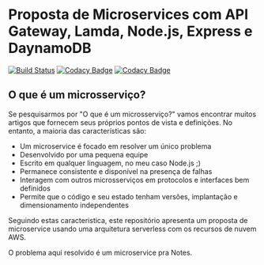 # Proposta de Microservices com API Gateway, Lamda, Node.js, Express e DaynamoDB
 [![Build Status](https://travis-ci.org/jonatassaraiva/microservice-serverless-lambda-nodejs.svg?branch=master)](https://travis-ci.org/jonatassaraiva/microservice-serverless-lambda-nodejs) [![Codacy Badge](https://api.codacy.com/project/badge/Grade/3a65e9a489d444569fccacc34ea3707c)](https://www.codacy.com/app/jonatassaraiva/microservice-serverless-lambda-nodejs?utm_source=github.com&amp;utm_medium=referral&amp;utm_content=jonatassaraiva/microservice-serverless-lambda-nodejs&amp;utm_campaign=Badge_Grade) [![Codacy Badge](https://api.codacy.com/project/badge/Coverage/3a65e9a489d444569fccacc34ea3707c)](https://www.codacy.com/app/jonatassaraiva/microservice-serverless-lambda-nodejs?utm_source=github.com&utm_medium=referral&utm_content=jonatassaraiva/microservice-serverless-lambda-nodejs&utm_campaign=Badge_Coverage)

## O que é um microsserviço?
Se pesquisarmos por "O que é um microsserviço?" vamos encontrar muitos artigos que fornecem seus próprios pontos de vista e definições. No entanto, a maioria das características são:
* Um microservice é focado em resolver um único problema
* Desenvolvido por uma pequena equipe
* Escrito em qualquer linguagem, no meu caso Node.js ;)
* Permanece consistente e disponível na presença de falhas
* Interagem com outros microsserviços em protocolos e interfaces bem definidos
* Permite que o código e seu estado tenham versões, implantação e dimensionamento independentes

Seguindo estas caracteristica, este repositório apresenta um proposta de microservice usando uma arquitetura serverless com os recursos de nuvem AWS. 

O problema aqui resolvido é um microservice pra Notes.